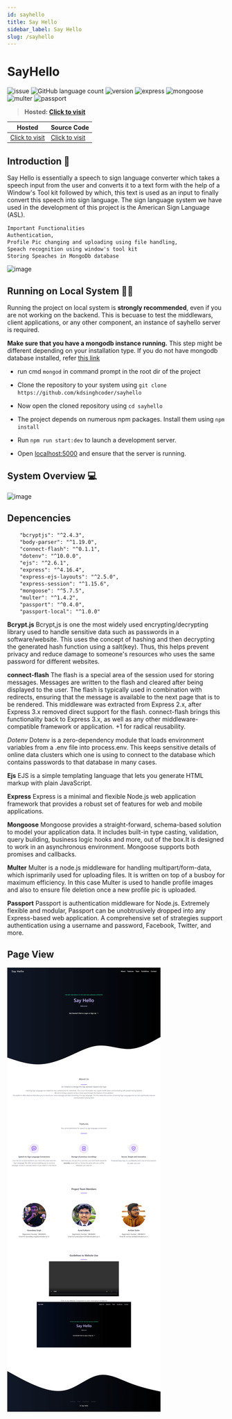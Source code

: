 ```yaml
---
id: sayhello
title: Say Hello
sidebar_label: Say Hello
slug: /sayhello
---
```


# SayHello
![issue](https://img.shields.io/github/issues/kdsinghcoder/sayhello)
![GitHub language count](https://img.shields.io/github/languages/count/kdsinghcoder/sayhello)
![version](https://img.shields.io/github/package-json/v/kdsinghcoder/sayhello)
![express](https://img.shields.io/github/package-json/dependency-version/kdsinghcoder/sayhello/express)
![mongoose](https://img.shields.io/github/package-json/dependency-version/kdsinghcoder/sayhello/mongoose)
![multer](https://img.shields.io/github/package-json/dependency-version/kdsinghcoder/sayhello/multer)
![passport](https://img.shields.io/github/package-json/dependency-version/kdsinghcoder/sayhello/passport)

> **Hosted: [Click to visit](sa-yhello.herokuapp.com/)**

| Hosted | Source Code |
| ------ | ----------- |
| [Click to visit](https://sa-yhello.herokuapp.com/) | [Click to visit](https://github.com/kdsinghcoder/sayhello/) |


## Introduction 👋

Say Hello is essentially a speech to sign language converter which takes a speech input from the user and converts it to a text form with the help of a Window's Tool kit followed by which, this text is used as an input to finally convert this speech into sign language. The sign language system we have used in the development of this project is the American Sign Language (ASL).

```
Important Functionalities
Authentication,
Profile Pic changing and uploading using file handling,
Speach recognition using window's tool kit
Storing Speaches in MongoDb database
```

![image](https://user-images.githubusercontent.com/50829119/120904541-69469b00-c66a-11eb-861b-1816362818cc.png)

## Running on Local System 🏃‍♀️

Running the project on local system is **strongly recommended**, even if you are not working on the backend. This is becuase to test the middlewars, client applications, or any other component, an instance of sayhello server is required.

 **Make sure that you have a mongodb instance running.** This step might be different depending on your installation type. If you do not have mongodb database installed, refer [this link](https://docs.mongodb.com/manual/administration/install-community/)

- run cmd `mongod` in command prompt in the root dir of the project 

- Clone the repository to your system using `git clone https://github.com/kdsinghcoder/sayhello`
- Now open the cloned repository using `cd sayhello`
- The project depends on numerous npm packages. Install them using  `npm install`
- Run `npm run start:dev` to launch a development server.
- Open [localhost:5000](http://localhost:5000) and ensure that the server is running.

## System Overview 💻
![image](https://user-images.githubusercontent.com/50829119/123988201-70509700-d9e5-11eb-9def-7f254d6a2a34.png)


## Depencencies 
```
    "bcryptjs": "^2.4.3",
    "body-parser": "^1.19.0",
    "connect-flash": "^0.1.1",
    "dotenv": "^10.0.0",
    "ejs": "^2.6.1",
    "express": "^4.16.4",
    "express-ejs-layouts": "^2.5.0",
    "express-session": "^1.15.6",
    "mongoose": "^5.7.5",
    "multer": "^1.4.2",
    "passport": "^0.4.0",
    "passport-local": "^1.0.0"
```

**Bcrypt.js**
Bcrypt,js is one the most widely used encrypting/decrypting library used to handle sensitive data such as passwords in a software/website. This uses the concept of hashing and then decrypting the generated hash function using a salt(key). Thus, this helps prevent privacy and reduce damage to someone's resources who uses the same password for different websites.

**connect-flash**
The flash is a special area of the session used for storing messages. Messages are written to the flash and cleared after being displayed to the user. The flash is
typically used in combination with redirects, ensuring that the message is available to the next page that is to be rendered. This middleware was extracted from Express 2.x, after Express 3.x removed direct support for the flash. connect-flash brings this functionality back to Express 3.x, as well as any other middleware-compatible framework or
application. +1 for radical reusability.

*Dotenv*
Dotenv is a zero-dependency module that loads environment variables from a .env file into process.env. This keeps sensitive details of online data clusters which one is using to connect to the database which contains passwords to that database in many cases.

**Ejs**
EJS is a simple templating language that lets you generate HTML markup with plain JavaScript.

**Express**
Express is a minimal and flexible Node.js web application framework that provides a robust set of features for web and mobile applications.

**Mongoose**
Mongoose provides a straight-forward, schema-based solution to model your application data. It includes built-in type casting, validation, query building, business logic hooks and more, out of the box.It is designed to work in an asynchronous environment. Mongoose supports both promises and callbacks. 

**Multer**
Multer is a node.js middleware for handling multipart/form-data, which isprimarily used for uploading files. It is written on top of a busboy for maximum
efficiency. In this case Multer is used to handle profile images and also to ensure file deletion once a new profile pic is uploaded.

**Passport**
Passport is authentication middleware for Node.js. Extremely flexible and modular, Passport can be unobtrusively dropped into any Express-based web application. A comprehensive set of strategies support authentication using a username and password, Facebook, Twitter, and more.

## Page View
![image](../../static/img/sayhello.png)

